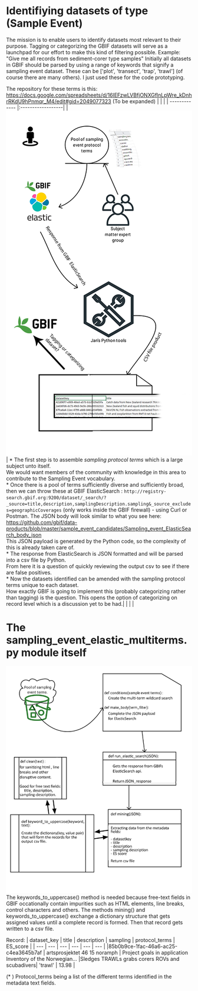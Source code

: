 # Identifiying datasets of type (Sample Event)

The mission is to enable users to identify datasets most relevant to their purpose. Tagging or categorizing the GBIF datasets will serve as a launchpad for our effort to make this kind of filtering possible. Example: "Give me all records from sediment-corer type samples"
Initially all datasets in GBIF should be parsed by using a range of keywords that signify a sampling event dataset.
These can be ['plot', 'transect', 'trap', 'trawl'] (of course there are many others). I just used these for the code prototyping.

The repository for these terms is this:
https://docs.google.com/spreadsheets/d/16lEFzwLVBfjONXGflnLpWre_kDnhrRKdU9hPnmqr_M4/edit#gid=2049077323
(To be expanded)
|                             |                    |
| -------------               |:------------------|
|![alt text](https://github.com/gbif/data-products/blob/master/sample_event_candidates/SampEvent_drawexpress.png)         | * The first step is to assemble *sampling protocol terms* which is a large subject unto itself.<br/>We would want members of the community with knowledge in this area to contribute to the Sampling Event vocabulary.<br/>* Once there is a pool of terms sufficiently diverse and sufficiently broad, then we can throw these at GBIF ElasticSearch : `http://registry-search.gbif.org:9200/dataset/_search/?_source=title,description,samplingDescription.sampling&_source_excludes=geographicCoverages` (only works inside the GBIF firewall) - using Curl or Postman. The JSON body will look similar to what you see here: https://github.com/gbif/data-products/blob/master/sample_event_candidates/Sampling_event_ElasticSearch_body_json <br/>This JSON payload is generated by the Python code, so the complexity of this is already taken care of.<br/> * The response from ElasticSearch is JSON formatted and will be parsed into a csv file by Python.<br/>From here it is a question of quickly reviewing the output csv to see if there are false positives.<br/> * Now the datasets identified can be amended with the sampling protocol terms unique to each dataset.<br/>How exactly GBIF is going to implement this (probably categorizing rather than tagging) is the question. This opens the option of categorizing on record level which is a discussion yet to be had.|
|               |                     |



# The sampling_event_elastic_multiterms.py module itself

![alt text](https://github.com/gbif/data-products/blob/master/sample_event_candidates/Se_code_function_chart_medium.png)
The keywords_to_uppercase() method is needed because free-text fields in GBIF occationally contain impurities such as HTML elements, line breaks, control characters and others.
The methods mining() and keywords_to_uppercase() exchange a dictionary structure that gets assigned values until a complete record is formed. Then that record gets written to a csv file. 

Record:
| dataset_key | title | description | sampling | protocol_terms | ES_score |
| --- | --- | --- | --- | --- | --- |
|85b0b9ce-1fac-46a6-ac25-c4ea3645b7af  | artsprosjektet 46 15 noramph | Project goals in application Inventory of the Norwegian... |Sledges  TRAWLs  grabs  corers  ROVs and scubadivers| 'trawl' | 13.98 |

(* ) Protocol_terms being a list of the different terms identified in the metadata text fields.
